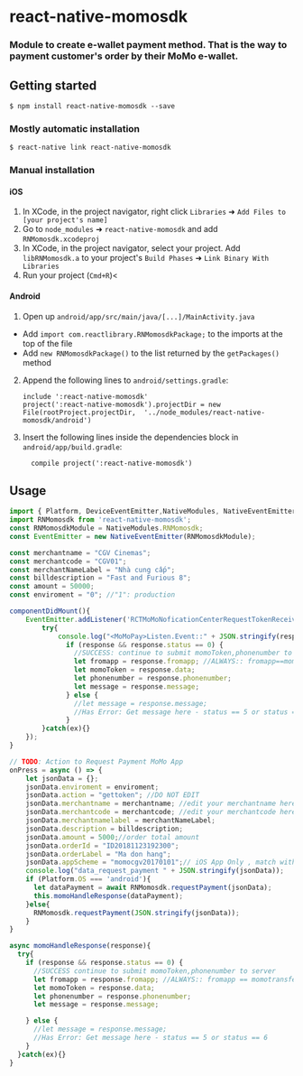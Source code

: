 
# react-native-momosdk

### Module to create e-wallet payment method. That is the way to payment customer's order by their MoMo e-wallet.

## Getting started

`$ npm install react-native-momosdk --save`

### Mostly automatic installation

`$ react-native link react-native-momosdk`

### Manual installation


#### iOS

1. In XCode, in the project navigator, right click `Libraries` ➜ `Add Files to [your project's name]`
2. Go to `node_modules` ➜ `react-native-momosdk` and add `RNMomosdk.xcodeproj`
3. In XCode, in the project navigator, select your project. Add `libRNMomosdk.a` to your project's `Build Phases` ➜ `Link Binary With Libraries`
4. Run your project (`Cmd+R`)<

#### Android

1. Open up `android/app/src/main/java/[...]/MainActivity.java`
  - Add `import com.reactlibrary.RNMomosdkPackage;` to the imports at the top of the file
  - Add `new RNMomosdkPackage()` to the list returned by the `getPackages()` method

2. Append the following lines to `android/settings.gradle`:
  	```
  	include ':react-native-momosdk'
  	project(':react-native-momosdk').projectDir = new File(rootProject.projectDir, 	'../node_modules/react-native-momosdk/android')
  	```

3. Insert the following lines inside the dependencies block in `android/app/build.gradle`:
  	```
      compile project(':react-native-momosdk')
  	```

## Usage
```javascript
import { Platform, DeviceEventEmitter,NativeModules, NativeEventEmitter} from 'react-native';
import RNMomosdk from 'react-native-momosdk';
const RNMomosdkModule = NativeModules.RNMomosdk;
const EventEmitter = new NativeEventEmitter(RNMomosdkModule);

const merchantname = "CGV Cinemas";
const merchantcode = "CGV01";
const merchantNameLabel = "Nhà cung cấp";
const billdescription = "Fast and Furious 8";
const amount = 50000;
const enviroment = "0"; //"1": production

componentDidMount(){
    EventEmitter.addListener('RCTMoMoNoficationCenterRequestTokenReceived', (response) => {
        try{
            console.log("<MoMoPay>Listen.Event::" + JSON.stringify(response));
              if (response && response.status == 0) {
                //SUCCESS: continue to submit momoToken,phonenumber to server
                let fromapp = response.fromapp; //ALWAYS:: fromapp==momotransfer
                let momoToken = response.data;
                let phonenumber = response.phonenumber;
                let message = response.message;
              } else {
                //let message = response.message;
                //Has Error: Get message here - status == 5 or status == 6
              }
        }catch(ex){}
    });
}

// TODO: Action to Request Payment MoMo App
onPress = async () => {
    let jsonData = {};
    jsonData.enviroment = enviroment;
    jsonData.action = "gettoken"; //DO NOT EDIT
    jsonData.merchantname = merchantname; //edit your merchantname here
    jsonData.merchantcode = merchantcode; //edit your merchantcode here
    jsonData.merchantnamelabel = merchantNameLabel;
    jsonData.description = billdescription;
    jsonData.amount = 5000;//order total amount
    jsonData.orderId = "ID20181123192300";
    jsonData.orderLabel = "Ma don hang";
    jsonData.appScheme = "momocgv20170101";// iOS App Only , match with Schemes Indentify from your  Info.plist > key URL types > URL Schemes
    console.log("data_request_payment " + JSON.stringify(jsonData));
    if (Platform.OS === 'android'){
      let dataPayment = await RNMomosdk.requestPayment(jsonData);
      this.momoHandleResponse(dataPayment);
    }else{
      RNMomosdk.requestPayment(JSON.stringify(jsonData));
    }
}

async momoHandleResponse(response){
  try{
    if (response && response.status == 0) {
      //SUCCESS continue to submit momoToken,phonenumber to server
      let fromapp = response.fromapp; //ALWAYS:: fromapp == momotransfer
      let momoToken = response.data;
      let phonenumber = response.phonenumber;
      let message = response.message;

    } else {
      //let message = response.message;
      //Has Error: Get message here - status == 5 or status == 6
    }
  }catch(ex){}
}
```
